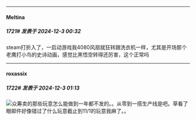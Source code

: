 ﻿
*****

####  Meltina  
##### 1721#       发表于 2024-12-3 00:32

steam打折入了，一启动游戏我4080风扇就狂转跟洗衣机一样，尤其是开场那个老鹰打小鸟的史诗动画，感觉比黑悟空转得还厉害，这个正常吗


*****

####  roxassix  
##### 1722#       发表于 2024-12-3 01:13

<img src="https://static.saraba1st.com/image/smiley/face2017/220.png" referrerpolicy="no-referrer">众筹卖的那些玩意怎么能做到一年都不发的。。从零到一搭生产线是吧。草看了眼邮件好像错过了什么玩意截止到11/1的玩意我麻了。。

